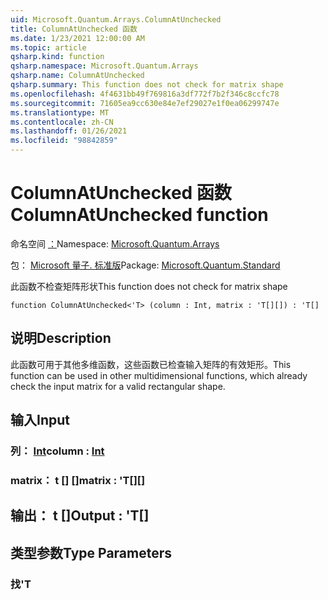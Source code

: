 ```yaml
---
uid: Microsoft.Quantum.Arrays.ColumnAtUnchecked
title: ColumnAtUnchecked 函数
ms.date: 1/23/2021 12:00:00 AM
ms.topic: article
qsharp.kind: function
qsharp.namespace: Microsoft.Quantum.Arrays
qsharp.name: ColumnAtUnchecked
qsharp.summary: This function does not check for matrix shape
ms.openlocfilehash: 4f4631bb49f769816a3df772f7b2f346c8ccfc78
ms.sourcegitcommit: 71605ea9cc630e84e7ef29027e1f0ea06299747e
ms.translationtype: MT
ms.contentlocale: zh-CN
ms.lasthandoff: 01/26/2021
ms.locfileid: "98842859"
---
```

# <a name="columnatunchecked-function"></a><span data-ttu-id="2b5ef-102">ColumnAtUnchecked 函数</span><span class="sxs-lookup"><span data-stu-id="2b5ef-102">ColumnAtUnchecked function</span></span>

<span data-ttu-id="2b5ef-103">命名空间 [：](xref:Microsoft.Quantum.Arrays)</span><span class="sxs-lookup"><span data-stu-id="2b5ef-103">Namespace: [Microsoft.Quantum.Arrays](xref:Microsoft.Quantum.Arrays)</span></span>

<span data-ttu-id="2b5ef-104">包： [Microsoft 量子. 标准版](https://nuget.org/packages/Microsoft.Quantum.Standard)</span><span class="sxs-lookup"><span data-stu-id="2b5ef-104">Package: [Microsoft.Quantum.Standard](https://nuget.org/packages/Microsoft.Quantum.Standard)</span></span>


<span data-ttu-id="2b5ef-105">此函数不检查矩阵形状</span><span class="sxs-lookup"><span data-stu-id="2b5ef-105">This function does not check for matrix shape</span></span>

```qsharp
function ColumnAtUnchecked<'T> (column : Int, matrix : 'T[][]) : 'T[]
```


## <a name="description"></a><span data-ttu-id="2b5ef-106">说明</span><span class="sxs-lookup"><span data-stu-id="2b5ef-106">Description</span></span>

<span data-ttu-id="2b5ef-107">此函数可用于其他多维函数，这些函数已检查输入矩阵的有效矩形。</span><span class="sxs-lookup"><span data-stu-id="2b5ef-107">This function can be used in other multidimensional functions, which already check the input matrix for a valid rectangular shape.</span></span>

## <a name="input"></a><span data-ttu-id="2b5ef-108">输入</span><span class="sxs-lookup"><span data-stu-id="2b5ef-108">Input</span></span>

### <a name="column--int"></a><span data-ttu-id="2b5ef-109">列： [Int](xref:microsoft.quantum.lang-ref.int)</span><span class="sxs-lookup"><span data-stu-id="2b5ef-109">column : [Int](xref:microsoft.quantum.lang-ref.int)</span></span>




### <a name="matrix--t"></a><span data-ttu-id="2b5ef-110">matrix： t [] []</span><span class="sxs-lookup"><span data-stu-id="2b5ef-110">matrix : 'T[][]</span></span>





## <a name="output--t"></a><span data-ttu-id="2b5ef-111">输出： t []</span><span class="sxs-lookup"><span data-stu-id="2b5ef-111">Output : 'T[]</span></span>



## <a name="type-parameters"></a><span data-ttu-id="2b5ef-112">类型参数</span><span class="sxs-lookup"><span data-stu-id="2b5ef-112">Type Parameters</span></span>

### <a name="t"></a><span data-ttu-id="2b5ef-113">找</span><span class="sxs-lookup"><span data-stu-id="2b5ef-113">'T</span></span>

